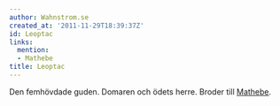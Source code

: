 ```yaml
---
author: Wahnstrom.se
created_at: '2011-11-29T18:39:37Z'
id: Leoptac
links:
  mention:
  - Mathebe
title: Leoptac
---
```


Den femhövdade guden. Domaren och ödets herre. Broder till [Mathebe].

  [Mathebe]: Mathebe